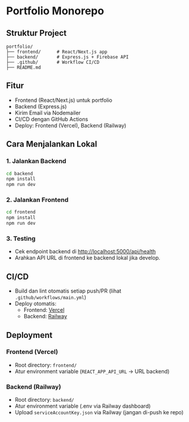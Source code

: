 # Portfolio Monorepo

## Struktur Project

```
portfolio/
├── frontend/      # React/Next.js app
├── backend/       # Express.js + Firebase API
├── .github/       # Workflow CI/CD
├── README.md
```

## Fitur

- Frontend (React/Next.js) untuk portfolio
- Backend (Express.js)
- Kirim Email via Nodemailer
- CI/CD dengan GitHub Actions
- Deploy: Frontend (Vercel), Backend (Railway)

## Cara Menjalankan Lokal

### 1. Jalankan Backend

```bash
cd backend
npm install
npm run dev
```

### 2. Jalankan Frontend

```bash
cd frontend
npm install
npm run dev
```

### 3. Testing

- Cek endpoint backend di [http://localhost:5000/api/health](http://localhost:5000/api/health)
- Arahkan API URL di frontend ke backend lokal jika develop.

## CI/CD

- Build dan lint otomatis setiap push/PR (lihat `.github/workflows/main.yml`)
- Deploy otomatis: 
  - Frontend: [Vercel](https://vercel.com)
  - Backend: [Railway](https://railway.app)

## Deployment

### Frontend (Vercel)
- Root directory: `frontend/`
- Atur environment variable (`REACT_APP_API_URL` → URL backend)

### Backend (Railway)
- Root directory: `backend/`
- Atur environment variable (.env via Railway dashboard)
- Upload `serviceAccountKey.json` via Railway (jangan di-push ke repo)
